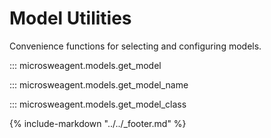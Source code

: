 # Model Utilities

Convenience functions for selecting and configuring models.

::: microsweagent.models.get_model

::: microsweagent.models.get_model_name

::: microsweagent.models.get_model_class

{% include-markdown "../../_footer.md" %}